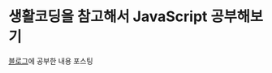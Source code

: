 # 생활코딩을 참고해서 JavaScript 공부해보기
[블로그](https://velog.io/@soosungp33/JavaScript-%EA%B3%B5%EB%B6%80%ED%95%B4%EB%B3%B4%EA%B8%B0)에 공부한 내용 포스팅
